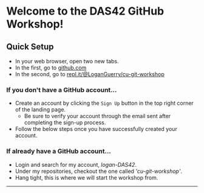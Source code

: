# Welcome to the DAS42 GitHub Workshop!

## Quick Setup
- In your web browser, open two new tabs.
- In the first, go to [github.com](github.com)
- In the second, go to [repl.it/@LoganGuerry/cu-git-workshop](https://repl.it/@LoganGuerry/cu-git-workshop)

### If you don't have a GitHub account...
- Create an account by clicking the `Sign Up` button in the top right corner of the landing page.
	- Be sure to verify your account through the email sent after completing the sign-up process.
- Follow the below steps once you have successfully created your account.

### If already have a GitHub account...
- Login and search for my account, _logan-DAS42_.
- Under my repositories, checkout the one called _'cu-git-workshop'_.
- Hang tight, this is where we will start the workshop from.

---
